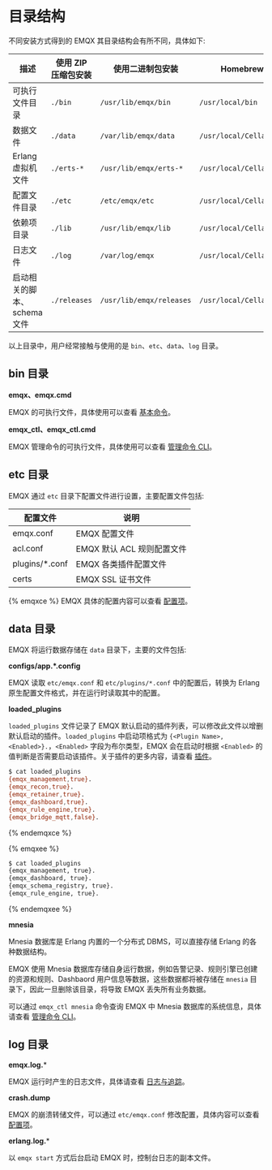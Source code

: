 # 目录结构

不同安装方式得到的 EMQX 其目录结构会有所不同，具体如下:

| 描述                        | 使用 ZIP 压缩包安装                 | 使用二进制包安装                  | Homebrew(MacOS)安装                  |
| --------------------------- | -------------------------------- | ----------------------------- | -----------------------------         |
| 可执行文件目录              | `./bin`                          | `/usr/lib/emqx/bin`           | `/usr/local/bin`                        |
| 数据文件                    | `./data`                         | `/var/lib/emqx/data`          | `/usr/local/Cellar/emqx/*/data`        |
| Erlang 虚拟机文件           | `./erts-*`                       | `/usr/lib/emqx/erts-*`        | `/usr/local/Cellar/emqx/*/erts-`       |
| 配置文件目录                | `./etc`                          | `/etc/emqx/etc`               | `/usr/local/Cellar/emqx/*/etc`          |
| 依赖项目录                  | `./lib`                          | `/usr/lib/emqx/lib`           | `/usr/local/Cellar/emqx/*/lib`         |
| 日志文件                    | `./log`                          | `/var/log/emqx`               | `/usr/local/Cellar/emqx/*/log`         |
| 启动相关的脚本、schema 文件 | `./releases`                     | `/usr/lib/emqx/releases`      | `/usr/local/Cellar/emqx/*/releases`      |


以上目录中，用户经常接触与使用的是 `bin`、`etc`、`data`、`log` 目录。

## bin 目录

**emqx、emqx.cmd**

EMQX 的可执行文件，具体使用可以查看 [基本命令](./command-line.md)。

**emqx_ctl、emqx_ctl.cmd**

EMQX 管理命令的可执行文件，具体使用可以查看  [管理命令 CLI](../admin/cli.md)。

## etc 目录

EMQX 通过 `etc` 目录下配置文件进行设置，主要配置文件包括:

| 配置文件           | 说明                      |
| -------------- | ------------------------- |
| emqx.conf      | EMQX 配置文件  |
| acl.conf       | EMQX 默认 ACL 规则配置文件 |
| plugins/*.conf | EMQX 各类插件配置文件    |
| certs          | EMQX SSL 证书文件       |

{% emqxce %}
EMQX 具体的配置内容可以查看 [配置项](../configuration/configuration.md)。

## data 目录

EMQX 将运行数据存储在 `data` 目录下，主要的文件包括:

**configs/app.*.config**

EMQX 读取 `etc/emqx.conf` 和 `etc/plugins/*.conf` 中的配置后，转换为 Erlang 原生配置文件格式，并在运行时读取其中的配置。

**loaded_plugins**

`loaded_plugins` 文件记录了 EMQX 默认启动的插件列表，可以修改此文件以增删默认启动的插件。`loaded_plugins` 中启动项格式为 `{<Plugin Name>, <Enabled>}.`，`<Enabled>` 字段为布尔类型，EMQX 会在启动时根据 `<Enabled>` 的值判断是否需要启动该插件。关于插件的更多内容，请查看 [插件](../advanced/plugins.md)。

```bash
$ cat loaded_plugins
{emqx_management,true}.
{emqx_recon,true}.
{emqx_retainer,true}.
{emqx_dashboard,true}.
{emqx_rule_engine,true}.
{emqx_bridge_mqtt,false}.
```

{% endemqxce %}


{% emqxee %}

```bash
$ cat loaded_plugins
{emqx_management, true}.
{emqx_dashboard, true}.
{emqx_schema_registry, true}.
{emqx_rule_engine, true}.
```

{% endemqxee %}


**mnesia**

Mnesia 数据库是 Erlang 内置的一个分布式 DBMS，可以直接存储 Erlang 的各种数据结构。

EMQX 使用 Mnesia 数据库存储自身运行数据，例如告警记录、规则引擎已创建的资源和规则、Dashbaord 用户信息等数据，这些数据都将被存储在 `mnesia` 目录下，因此一旦删除该目录，将导致 EMQX 丢失所有业务数据。

可以通过 `emqx_ctl mnesia` 命令查询 EMQX 中 Mnesia 数据库的系统信息，具体请查看 [管理命令 CLI](../admin/cli.md)。


## log 目录

**emqx.log.***

EMQX 运行时产生的日志文件，具体请查看 [日志与追踪](../observability/log.md)。

**crash.dump**

EMQX 的崩溃转储文件，可以通过 `etc/emqx.conf` 修改配置，具体内容可以查看 [配置项](../configuration/configuration.md)。

**erlang.log.***

以 `emqx start` 方式后台启动 EMQX 时，控制台日志的副本文件。
    
